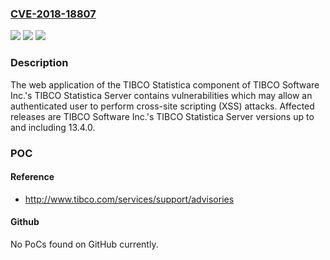 ### [CVE-2018-18807](https://cve.mitre.org/cgi-bin/cvename.cgi?name=CVE-2018-18807)
![](https://img.shields.io/static/v1?label=Product&message=TIBCO%20Statistica%20Server&color=blue)
![](https://img.shields.io/static/v1?label=Version&message=unspecified%20&color=brightgreen)
![](https://img.shields.io/static/v1?label=Vulnerability&message=The%20impact%20of%20this%20vulnerability%20includes%20the%20theoretical%20possibility%20that%20an%20authenticated%20user%20could%20escalate%20privileges%20to%20gain%20administrative%20access%20to%20the%20web%20interface%20of%20the%20affected%20component.&color=brightgreen)

### Description

The web application of the TIBCO Statistica component of TIBCO Software Inc.'s TIBCO Statistica Server contains vulnerabilities which may allow an authenticated user to perform cross-site scripting (XSS) attacks. Affected releases are TIBCO Software Inc.'s TIBCO Statistica Server versions up to and including 13.4.0.

### POC

#### Reference
- http://www.tibco.com/services/support/advisories

#### Github
No PoCs found on GitHub currently.

